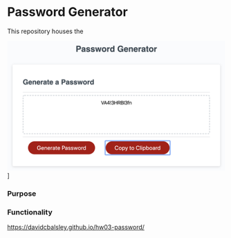 # Password Generator
This repository houses the 

![Screenshot for password generator](src/images/Password-generator-screenshot.png)]

### Purpose

### Functionality


https://davidcbalsley.github.io/hw03-password/
